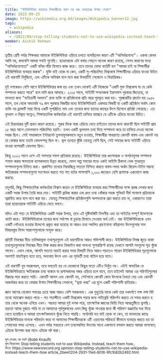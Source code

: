 ```yaml
---
title: "উইকিপিডিয়া ব্যবহারে শিক্ষার্থীদের বারণ নয় বরং ব্যবহারের উপায় শেখান"
date: 2022-09-25
image: https://wikimedia.org.bd/images/Wikipedia_banner12.jpg
tags: 
  - wikipedia
aliases:
  - /2022/09/stop-telling-students-not-to-use-wikipedia-instead-teach-them-how.html
member: Aishik Rehman
---
```

তৃতীয় শ্রেণী পর্যন্ত শিক্ষকরা আমাকে উইকিপিডিয়া এড়িয়ে চলতে বলেছিলেন কারণ এটি "অনির্ভরযোগ্য"। একথা কেবল আমি নয়, কমবেশি আমরা সবাই শুনেছি। ছাত্রদেরকে এটা বলার পেছনে অনেক কারণ রয়েছে, সেসব কারণের মধ্যে "অনির্ভরযোগ্যতা" একটি বলির পাঁঠা হিসাবে কাজ করে। তবে তাদের মোদ্দা বার্তাটি হল "আমরা চাই না শিক্ষার্থীরা উইকিপিডিয়া ব্যবহার করুক"। যুক্তি যাই হোক না কেন, একটি সু-পরিচালিত বিশ্বকোষ শিক্ষার্থীদের এড়িয়ে যাওয়া উচিত এই ধারণাটি নির্বুদ্ধিতা, এবং এটিকে অবিশ্বস্ত বলে মনে করা উভয়টিই সেকেলে ও বিভ্রান্তিকর।

দুই দশকেরও বেশি আগে উইকিপিডিয়ার জন্ম হয় এবং তখন থেকেই এটি নিজেকে "একটি মুক্ত বিশ্বকোষ যা যে কেউ সম্পাদনা করতে পারে" বলে দাবি করে আসছে। ২০১৫ সালে, সাইটটি সম্মানজক ইরাসমাস পুরস্কার জিতেছে, যা মানবতা জন্য "ব্যতিক্রমী অবদান" রাখা ব্যক্তি বা প্রতিষ্ঠানকে প্রতি বছর পুরস্কৃত করা হয়। পুরষ্কারটির প্রবর্তন হয় ১৯৫৮ সালে, তখ থেকে অদ্যাবধি ৭৯ জন পুরস্কার বিজয়ীর মধ্যে উইকিপিডিয়াই একমাত্র বিজয়ী যা একটি প্রতিষ্ঠান অর্থাৎ কোন ব্যক্তি নয় ব্র্যান্ডটি সারা বিশ্বে একটি সুপরিচিত নাম এবং তথ্যের জন্য হাতের কাছের উৎস হিসেবে প্রতিষ্ঠা পেয়েছে। এত ধুমধাম ও বিস্তৃত সত্ত্বেও, শিক্ষায়তনিক কর্মকর্তারা এই ধারণাই চালিয়ে যাচ্ছেন যে এটিকে এড়িয়ে যাওয়া উচিত।
  
এই চিন্তাধারার দুটি প্রধান কারণ রয়েছে। শুরুর দিকে যারা এড়িয়ে যেতে চাইতেন তাদের জন্য কারণটি ছিল সাইটটি প্রায় ১৫ বছর আগে তেমনভাবে পরিচালিত হয়নি। তখন একটি ভুলভাল তথ্য দিয়ে সম্পাদনা করে তা চালিয়ে দেওয় অনেক সহজ ছিল। সেই সময়কালে ইন্টারনেট তুলনামূলকভাবে নতুন হওয়ায়, শিক্ষার্থীরা সাধারণত কোনটি বাস্তব এবং কোনট নয় তা বোঝার জন্য ততটা বোধসম্পন্ন ছিল না। ভুল তথ্যের ঝুঁকি যেহেতু বেশি ছিল, সেই সময়ের জন্য সাইটটি এড়িয়ে যাওয়া ব্যাপারটি বোধগম্য ছিল।
  
কিন্তু ২০২২ সালে এসে এই সমস্যার সফল প্রতিকার রয়েছে। উইকিপিডিয়া তার ধ্বংসাত্মক ও অগঠনমূলক সম্পাদনা শনাক্ত করার ক্ষমতাকে ব্যাপকভাবে উন্নত করেছে, যেমন অল্প সময়ের মধ্যে একই আইপি ঠিকানা থেক পুনরাবৃত্ত সম্পাদনাগুলো চিহ্নিত করা। প্রকাশিত তথ্যের নিরবচ্ছিন্ন সত্যতা নিশ্চিত করতে বাস্তব-সময় অর্থাৎ রিয়েল-টাইম সম্ভাব্য ক্ষতিকারক সম্পাদনাগুলো সংশোধন করতে শত শত বটের পাশাপাশি ১,০০০ জনেরও বেশি প্রশাসক একযোগে কাজ করছে৷

তদুপরি, কিছু শিক্ষায়তনিক কর্মকর্তারা বিশ্বাস করেন যে উইকিপিডিয়া ব্যবহার করা শিক্ষার্থীদের পক্ষে প্রবন্ধ লেখার জন্য একটি সহজ উপায় তৈরি করে দেয়। সাইটটি ব্রাউজ করার এবং দ্রুত তথ্য খোঁজার সহজ সুবিধাট দীর্ঘ গবেষণা প্রক্রিয়াকে ত্বরান্বিত করে বলে মনে করা হয়। যেহেতু শিক্ষায়তনিক প্রতিষ্ঠানগুলি অলসতাকে প্রচা করতে চায় না, একারণেও তারা তারা ছাত্রদেরকে সাইটটি এড়িয়ে যেতে বলবে।
  
যদিও এটা সত্য যে উইকিপিডিয়া একটি সহজ উপায়, তবে এই দৃষ্টিভঙ্গিটি নিন্দনীয় এবং তা সাইটের সম্পূর্ণ উদ্দেশ্যকে খাটো করে। উইকিপিডিয়াকে তথ্যের জন্য সর্বশেষ বা চূড়ান্ত হিসাবে নেওয়ার অর্থ নেই। বরং উইকিপিডিয়াকে এমন একটি গেটওয়ে হওয়ার উদ্দেশ্যে প্রস্তুত করা হয়েছে যা আরও তথ্য সম্বলিত গ্রহণযোগ্য বহিরাগত উৎসগুলোর সাথ বিষয়বস্তুর বিশদ সারাংশগুলোকে সংযুক্ত করে।

প্রতিটি নিবন্ধের নীচে তালিকাভুক্ত তথ্যসূত্রগুলো এই ধারণাটিকে আরও শক্তিশালী করে। উইকিপিডিয়া নিবন্ধ জুড়ে থাকা তথ্যসূত্রগুলোকে নিবন্ধের নীচে লিঙ্ক করার জন্য ডিজাইন করা অসংখ্য সুপারস্ক্রিপ্ট রয়েছ যেখানে আপনি সবগুলো সূত্র খুঁজে পাবেন। এখান থেকে, আপনি সত্যতা যাচাই করার সময় বিষয়টি নিয়ে আরও পড়তেও পারেন উইকিপিডিয়ার সূত্রগুলোকে অবশ্যই যাচাইকৃত হতে হবে, অন্যথায় উৎস এবং এর পূর্ববর্তী তথ্য বাতিল হয়ে যাবে।

এই ধারণাটি খুব সহজসরল, তবে বলতেই হয় যে যেকোনো কিছুর মতো এটিও নিখুঁত নয়। এটাই স্বাভাবিক যে উইকিপিডিয়াতে ক্ষতিকারক তথ্য থাকবে যা প্রশাসকদের নজর এড়িয়ে চলে যাবে, তবে চাইলেই আমরা এর পরিণতিগুলোর বিরুদ্ধে লড়া করতে পারি। কোনটি আসল এবং কোনটি নয়, সেইসাথে কোনটি কোন উৎসকে বৈধতা দেয় এবং কোনটি অকার্যকর করে তা বোঝার উপায শিক্ষার্থীদের শেখানো, "ভুয়া খবর" এর যুগে একটি শক্তিশালী হাতিয়ার।

জ্ঞান আগের যেকোন সময়ের চেয়ে আজ আরও বেশি সহজলভ্য। এক মুহুর্তের মাঝে কেউ তার নখদর্পণে লক্ষ লক্ষ বিট তথ্যে অ্যাক্সেস করতে পারে - গত শতাব্দীতে একটি বিশ্বকোষ পড়ার জন্য লাইব্রেরি পরিদর্শন করতে যে সফর করতে হ তার থেকে অনেক এগিয়ে এখন। সম্ভবত আমরা দুই দশক পরে, তাৎক্ষণিক জ্ঞানের ভিত্তি নিয়ে আত্মতুষ্টিতে ভুগছি। হয়তো আমর বুঝতে পারি না যে আমাদের পূর্বপুরুষদের এমন কিছু খুঁজে পাওয়ার জন্য কী পরিমাণ ঝঞ্জাটের মধ্য দিয়ে যেতে হয়েছিল য আমরা তাৎক্ষণিকভাবে খুঁজে নিতে পারছি। সর্বোপরি যত যাই হোক না কেন, তা মানবতার কাছে উইকিপিডিয়ার মানকে পরিবর্তন করে না আমাদের শিক্ষার্থীদেরকে এটি এড়ানোর পরিবর্তে কীভাবে ব্যবহার করতে হয় তা শেখানোর সময় এসেছে। এখন পর্যন্ত সবচেয়ে বেশ তথ্যসম্বলিত উৎসের সাথে একসাথে বসবাস করতে আমরা  ভাগ্যবান; এটাকে উপেক্ষা করা মানে এটাকে নষ্ট করা।


<small>
মূল লেখক: বব নফট (Bobb Knauft)<br />
মূল শিরোনাম: Stop telling students not to use Wikipedia. Instead, teach them how.,<br />
উৎস:  https://www.newsrecord.org opinion-stop-telling-students-not-to-use-wikipedia-instead-teach-them-how article_2bee0204-2931-11ed-8016-9fc1b82b2492.html<br />
</small>